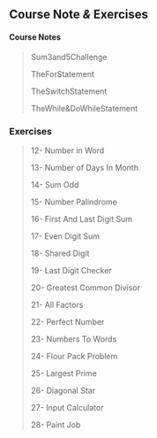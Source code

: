 ## Course Note *&* Exercises

#### Course Notes

 > Sum3and5Challenge
 > 
 > TheForStatement
 > 
 > TheSwitchStatement
 > 
 > TheWhile&DoWhileStatement
 
### Exercises

 > 12- Number in Word
 >
 > 13- Number of Days In Month
 >
 > 14- Sum Odd
 >
 > 15- Number Palindrome
 >
 > 16- First And Last Digit Sum
 >
 > 17- Even Digit Sum
 >
 > 18- Shared Digit
 >
 > 19- Last Digit Checker
 >
 > 20- Greatest Common Divisor
 >
 > 21- All Factors
 >
 > 22- Perfect Number
 >
 > 23- Numbers To Words
 >
 > 24- Flour Pack Problem
 >
 > 25- Largest Prime
 >
 > 26- Diagonal Star
 >
 > 27- Input Calculator
 > 
 > 28- Paint Job
